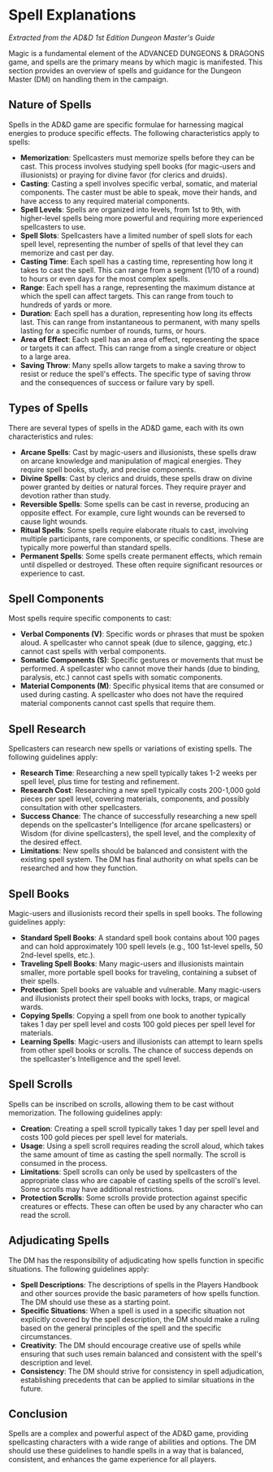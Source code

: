 # Spell Explanations

*Extracted from the AD&D 1st Edition Dungeon Master's Guide*

Magic is a fundamental element of the ADVANCED DUNGEONS & DRAGONS game, and spells are the primary means by which magic is manifested. This section provides an overview of spells and guidance for the Dungeon Master (DM) on handling them in the campaign.

## Nature of Spells

Spells in the AD&D game are specific formulae for harnessing magical energies to produce specific effects. The following characteristics apply to spells:

- **Memorization**: Spellcasters must memorize spells before they can be cast. This process involves studying spell books (for magic-users and illusionists) or praying for divine favor (for clerics and druids).
- **Casting**: Casting a spell involves specific verbal, somatic, and material components. The caster must be able to speak, move their hands, and have access to any required material components.
- **Spell Levels**: Spells are organized into levels, from 1st to 9th, with higher-level spells being more powerful and requiring more experienced spellcasters to use.
- **Spell Slots**: Spellcasters have a limited number of spell slots for each spell level, representing the number of spells of that level they can memorize and cast per day.
- **Casting Time**: Each spell has a casting time, representing how long it takes to cast the spell. This can range from a segment (1/10 of a round) to hours or even days for the most complex spells.
- **Range**: Each spell has a range, representing the maximum distance at which the spell can affect targets. This can range from touch to hundreds of yards or more.
- **Duration**: Each spell has a duration, representing how long its effects last. This can range from instantaneous to permanent, with many spells lasting for a specific number of rounds, turns, or hours.
- **Area of Effect**: Each spell has an area of effect, representing the space or targets it can affect. This can range from a single creature or object to a large area.
- **Saving Throw**: Many spells allow targets to make a saving throw to resist or reduce the spell's effects. The specific type of saving throw and the consequences of success or failure vary by spell.

## Types of Spells

There are several types of spells in the AD&D game, each with its own characteristics and rules:

- **Arcane Spells**: Cast by magic-users and illusionists, these spells draw on arcane knowledge and manipulation of magical energies. They require spell books, study, and precise components.
- **Divine Spells**: Cast by clerics and druids, these spells draw on divine power granted by deities or natural forces. They require prayer and devotion rather than study.
- **Reversible Spells**: Some spells can be cast in reverse, producing an opposite effect. For example, cure light wounds can be reversed to cause light wounds.
- **Ritual Spells**: Some spells require elaborate rituals to cast, involving multiple participants, rare components, or specific conditions. These are typically more powerful than standard spells.
- **Permanent Spells**: Some spells create permanent effects, which remain until dispelled or destroyed. These often require significant resources or experience to cast.

## Spell Components

Most spells require specific components to cast:

- **Verbal Components (V)**: Specific words or phrases that must be spoken aloud. A spellcaster who cannot speak (due to silence, gagging, etc.) cannot cast spells with verbal components.
- **Somatic Components (S)**: Specific gestures or movements that must be performed. A spellcaster who cannot move their hands (due to binding, paralysis, etc.) cannot cast spells with somatic components.
- **Material Components (M)**: Specific physical items that are consumed or used during casting. A spellcaster who does not have the required material components cannot cast spells that require them.

## Spell Research

Spellcasters can research new spells or variations of existing spells. The following guidelines apply:

- **Research Time**: Researching a new spell typically takes 1-2 weeks per spell level, plus time for testing and refinement.
- **Research Cost**: Researching a new spell typically costs 200-1,000 gold pieces per spell level, covering materials, components, and possibly consultation with other spellcasters.
- **Success Chance**: The chance of successfully researching a new spell depends on the spellcaster's Intelligence (for arcane spellcasters) or Wisdom (for divine spellcasters), the spell level, and the complexity of the desired effect.
- **Limitations**: New spells should be balanced and consistent with the existing spell system. The DM has final authority on what spells can be researched and how they function.

## Spell Books

Magic-users and illusionists record their spells in spell books. The following guidelines apply:

- **Standard Spell Books**: A standard spell book contains about 100 pages and can hold approximately 100 spell levels (e.g., 100 1st-level spells, 50 2nd-level spells, etc.).
- **Traveling Spell Books**: Many magic-users and illusionists maintain smaller, more portable spell books for traveling, containing a subset of their spells.
- **Protection**: Spell books are valuable and vulnerable. Many magic-users and illusionists protect their spell books with locks, traps, or magical wards.
- **Copying Spells**: Copying a spell from one book to another typically takes 1 day per spell level and costs 100 gold pieces per spell level for materials.
- **Learning Spells**: Magic-users and illusionists can attempt to learn spells from other spell books or scrolls. The chance of success depends on the spellcaster's Intelligence and the spell level.

## Spell Scrolls

Spells can be inscribed on scrolls, allowing them to be cast without memorization. The following guidelines apply:

- **Creation**: Creating a spell scroll typically takes 1 day per spell level and costs 100 gold pieces per spell level for materials.
- **Usage**: Using a spell scroll requires reading the scroll aloud, which takes the same amount of time as casting the spell normally. The scroll is consumed in the process.
- **Limitations**: Spell scrolls can only be used by spellcasters of the appropriate class who are capable of casting spells of the scroll's level. Some scrolls may have additional restrictions.
- **Protection Scrolls**: Some scrolls provide protection against specific creatures or effects. These can often be used by any character who can read the scroll.

## Adjudicating Spells

The DM has the responsibility of adjudicating how spells function in specific situations. The following guidelines apply:

- **Spell Descriptions**: The descriptions of spells in the Players Handbook and other sources provide the basic parameters of how spells function. The DM should use these as a starting point.
- **Specific Situations**: When a spell is used in a specific situation not explicitly covered by the spell description, the DM should make a ruling based on the general principles of the spell and the specific circumstances.
- **Creativity**: The DM should encourage creative use of spells while ensuring that such uses remain balanced and consistent with the spell's description and level.
- **Consistency**: The DM should strive for consistency in spell adjudication, establishing precedents that can be applied to similar situations in the future.

## Conclusion

Spells are a complex and powerful aspect of the AD&D game, providing spellcasting characters with a wide range of abilities and options. The DM should use these guidelines to handle spells in a way that is balanced, consistent, and enhances the game experience for all players.
